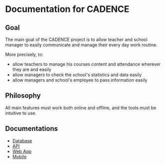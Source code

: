 
# Documentation for CADENCE

## Goal

The main goal of the CADENCE project is to allow teacher and school manager to easily communicate and manage their every day work routine.

More precisely, to:

- allow teachers to manage his courses content and attendance wherever they are and easily
- allow managers to check the school's statistics and data easily
- allow managers and school's employee to pass information easily

## Philosophy

All main features must work both online and offline, and the tools must be intuitive to use.

## Documentations

- [Database](./db/README.md)
- [API](./api/README.md)
- [Web App](./web/README.md)
- [Mobile](./mobile/README.md)
